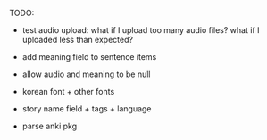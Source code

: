 TODO:

* test audio upload: what if I upload too many audio files? what if I uploaded less than expected?
* add meaning field to sentence items
* allow audio and meaning to be null

* korean font + other fonts
* story name field + tags + language

* parse anki pkg